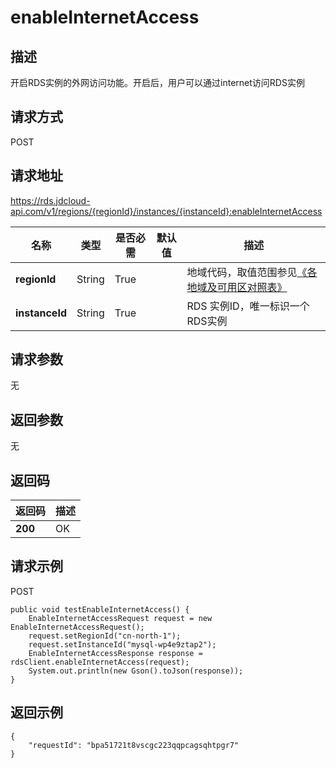 # enableInternetAccess


## 描述
开启RDS实例的外网访问功能。开启后，用户可以通过internet访问RDS实例

## 请求方式
POST

## 请求地址
https://rds.jdcloud-api.com/v1/regions/{regionId}/instances/{instanceId}:enableInternetAccess

|名称|类型|是否必需|默认值|描述|
|---|---|---|---|---|
|**regionId**|String|True| |地域代码，取值范围参见[《各地域及可用区对照表》](../Enum-Definitions/Regions-AZ.md)|
|**instanceId**|String|True| |RDS 实例ID，唯一标识一个RDS实例|

## 请求参数
无


## 返回参数
无


## 返回码
|返回码|描述|
|---|---|
|**200**|OK|

## 请求示例
POST
```
public void testEnableInternetAccess() {
    EnableInternetAccessRequest request = new EnableInternetAccessRequest();
    request.setRegionId("cn-north-1");
    request.setInstanceId("mysql-wp4e9ztap2");
    EnableInternetAccessResponse response = rdsClient.enableInternetAccess(request);
    System.out.println(new Gson().toJson(response));
}

```

## 返回示例
```
{
    "requestId": "bpa51721t8vscgc223qqpcagsqhtpgr7"
}
```
